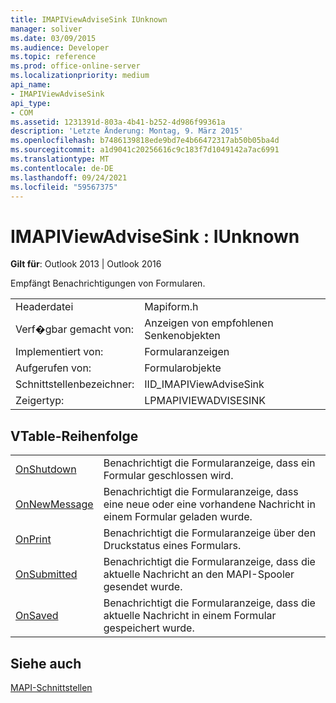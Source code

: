 ```yaml
---
title: IMAPIViewAdviseSink IUnknown
manager: soliver
ms.date: 03/09/2015
ms.audience: Developer
ms.topic: reference
ms.prod: office-online-server
ms.localizationpriority: medium
api_name:
- IMAPIViewAdviseSink
api_type:
- COM
ms.assetid: 1231391d-803a-4b41-b252-4d986f99361a
description: 'Letzte Änderung: Montag, 9. März 2015'
ms.openlocfilehash: b7486139818ede9bd7e4b66472317ab50b05ba4d
ms.sourcegitcommit: a1d9041c20256616c9c183f7d1049142a7ac6991
ms.translationtype: MT
ms.contentlocale: de-DE
ms.lasthandoff: 09/24/2021
ms.locfileid: "59567375"
---
```

# <a name="imapiviewadvisesink--iunknown"></a>IMAPIViewAdviseSink : IUnknown

  
  
**Gilt für**: Outlook 2013 | Outlook 2016 
  
Empfängt Benachrichtigungen von Formularen. 
  
|||
|:-----|:-----|
|Headerdatei  <br/> |Mapiform.h  <br/> |
|Verf�gbar gemacht von:  <br/> |Anzeigen von empfohlenen Senkenobjekten  <br/> |
|Implementiert von:  <br/> |Formularanzeigen  <br/> |
|Aufgerufen von:  <br/> |Formularobjekte  <br/> |
|Schnittstellenbezeichner:  <br/> |IID_IMAPIViewAdviseSink  <br/> |
|Zeigertyp:  <br/> |LPMAPIVIEWADVISESINK  <br/> |
   
## <a name="vtable-order"></a>VTable-Reihenfolge

|||
|:-----|:-----|
|[OnShutdown](imapiviewadvisesink-onshutdown.md) <br/> |Benachrichtigt die Formularanzeige, dass ein Formular geschlossen wird.  <br/> |
|[OnNewMessage](imapiviewadvisesink-onnewmessage.md) <br/> |Benachrichtigt die Formularanzeige, dass eine neue oder eine vorhandene Nachricht in einem Formular geladen wurde.  <br/> |
|[OnPrint](imapiviewadvisesink-onprint.md) <br/> |Benachrichtigt die Formularanzeige über den Druckstatus eines Formulars.  <br/> |
|[OnSubmitted](imapiviewadvisesink-onsubmitted.md) <br/> |Benachrichtigt die Formularanzeige, dass die aktuelle Nachricht an den MAPI-Spooler gesendet wurde.  <br/> |
|[OnSaved](imapiviewadvisesink-onsaved.md) <br/> |Benachrichtigt die Formularanzeige, dass die aktuelle Nachricht in einem Formular gespeichert wurde.  <br/> |
   
## <a name="see-also"></a>Siehe auch



[MAPI-Schnittstellen](mapi-interfaces.md)

